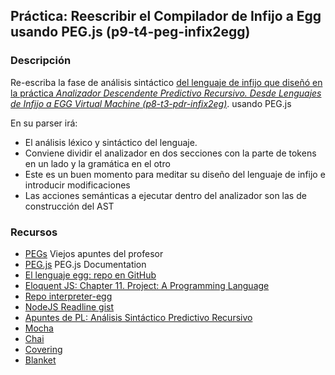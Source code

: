 ## Práctica: Reescribir el Compilador de Infijo a Egg usando PEG.js (p9-t4-peg-infix2egg)

### Descripción

Re-escriba la fase de análisis sintáctico 
[del lenguaje de infijo que diseñó en la práctica *Analizador Descendente Predictivo Recursivo. Desde Lenguajes de Infijo a EGG Virtual Machine (p8-t3-pdr-infix2eg)*](../../../tema3-analisis-descendente-predictivo-recursivo/practicas/p8-t3-pdr-infix2egg/).
usando PEG.js

En su parser irá:
  * El análisis léxico y sintáctico del lenguaje. 
  * Conviene dividir el analizador en dos secciones con la parte de tokens en un lado y la gramática en el otro
  * Este es un buen momento para meditar su diseño del lenguaje de infijo e introducir modificaciones
  * Las acciones semánticas a ejecutar dentro del analizador son las de construcción del AST 


### Recursos

* [PEGs](https://casianorodriguezleon.gitbooks.io/ull-esit-1617/content/apuntes/pegjs/PEGS.html) Viejos apuntes del profesor
* [PEG.js](https://pegjs.org/documentation) PEG.js Documentation
* [El lenguaje egg: repo en GitHub](https://github.com/ULL-ESIT-PL-1617/egg)
* [Eloquent JS: Chapter 11. Project: A Programming Language](http://eloquentjavascript.net/11_language.html)
* [Repo interpreter-egg](https://github.com/ULL-ESIT-PL-1617/interpreter-egg)
* [NodeJS Readline gist](https://gist.github.com/crguezl/430642e29a2b9293317320d0d1759387)
* [Apuntes de PL: Análisis Sintáctico Predictivo Recursivo](http://crguezl.github.io/pl-html/node22.html)
* [Mocha](https://casianorodriguezleon.gitbooks.io/ull-esit-1617/content/apuntes/pruebas/mocha.html)
* [Chai](https://casianorodriguezleon.gitbooks.io/ull-esit-1617/content/apuntes/pruebas/chai.html)
* [Covering](https://casianorodriguezleon.gitbooks.io/ull-esit-1617/content/apuntes/pruebas/covering.html)
* [Blanket](https://casianorodriguezleon.gitbooks.io/ull-esit-1617/content/apuntes/pruebas/blanket.html)




